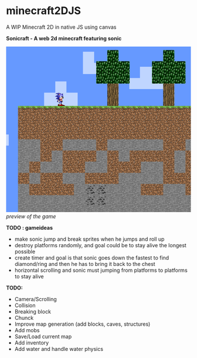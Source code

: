 # minecraft2DJS
A WIP Minecraft 2D in native JS using canvas


**Sonicraft - A web 2d minecraft featuring sonic**

![Preview of the game](assets/readme/preview.png)
*preview of the game*

**TODO : gameideas**
- make sonic jump and break sprites when he jumps and roll up
- destroy platforms randomly, and goal could be to stay alive the longest possible
- create timer and goal is that sonic goes down the fastest to find diamond/ring and then he has to bring it back to the chest
- horizontal scrolling and sonic must jumping from platforms to platforms to stay alive

**TODO:**
- Camera/Scrolling
- Collision
- Breaking block
- Chunck
- Improve map generation (add blocks, caves, structures)
- Add mobs
- Save/Load current map
- Add inventory
- Add water and handle water physics